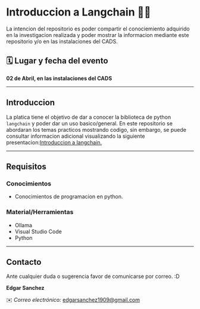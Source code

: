 # Introduccion a Langchain 🦜🔗

La intencion del repositorio es poder compartir el conociemiento adquirido en la investigacion realizada y poder mostrar la informacion mediante este repositorio y/o en las instalaciones del CADS.

## 🗓️ Lugar y fecha del evento

**02 de Abril, en las instalaciones del CADS**

---

## Introduccion

La platica tiene el objetivo de dar a conocer la biblioteca de python `langchain` y poder dar un uso basico/general.
En este repositorio se abordaran los temas practicos mostrando codigo, sin embargo, se puede consultar informacion adicional visualizando la siguiente presentacion:[Introduccion a langchain.](https://www.canva.com/design/DAGSXGqF0_Q/Z4vLatR7sw6q7sdiwxQdOg/edit?utm_content=DAGSXGqF0_Q&utm_campaign=designshare&utm_medium=link2&utm_source=sharebutton)

---

## Requisitos

### Conocimientos

- Conocimientos de programacion en python.

### Material/Herramientas

- Ollama
- Visual Studio Code
- Python

---

## Contacto

Ante cualquier duda o sugerencia favor de comunicarse por correo. :D

**Edgar Sanchez**

✉️ _Correo electrónico:_ edgarsanchez1909@gmail.com 
